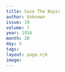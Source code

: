 ```yaml
---
title: Save The Boys!
author: Unknown
issue: 19
volume: 7
year: 1916
month: 28
day: V
tags:
layout: page.njk
image:
---
```



